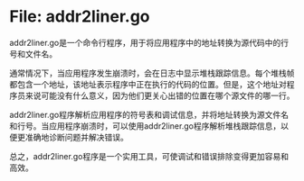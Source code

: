 # File: addr2liner.go

addr2liner.go是一个命令行程序，用于将应用程序中的地址转换为源代码中的行号和文件名。

通常情况下，当应用程序发生崩溃时，会在日志中显示堆栈跟踪信息。每个堆栈帧都包含一个地址，该地址表示程序中正在执行的代码的位置。但是，这个地址对程序员来说可能没有什么意义，因为他们更关心出错的位置在哪个源文件的哪一行。

addr2liner.go程序解析应用程序的符号表和调试信息，并将地址转换为源文件名和行号。当应用程序崩溃时，可以使用addr2liner.go程序解析堆栈跟踪信息，以便更准确地诊断问题并解决错误。

总之，addr2liner.go程序是一个实用工具，可使调试和错误排除变得更加容易和高效。

